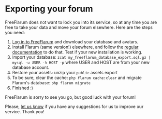 # Exporting your forum

FreeFlarum does not want to lock you into its service, so at any time you are free to take your data and move your forum elsewhere.
Here are the steps you need:

1. [Log in to FreeFlarum](https://freeflarum.com/settings/account_settings) and download your database and avatars.
2. Install Flarum (same version!) elsewhere, and follow the [regular documentation](https://docs.flarum.org/install/) to do that. Test if your new installation is working.
3. Import your database: `zcat my_freeflarum_database_export.sql.gz | mysql -u USER -h HOST -p` where USER and HOST are from your new database account.
4. Restore your assets: unzip your `public` assets export
5. To be sure, clear the cache: `php flarum cache:clear` and migrate Flarum's database: `php flarum migrate`
6. Finished :)

FreeFlarum is sorry to see you go, but good luck with your forum!

Please, [let us know](https://freeflarum.com/support) if you have any suggestions for us to improve our service. Thank you!

